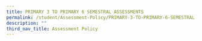 ```yaml
---
title: PRIMARY 3 TO PRIMARY 6 SEMESTRAL ASSESSMENTS
permalink: /student/Assessment-Policy/PRIMARY-3-TO-PRIMARY-6-SEMESTRAL-ASSESSMENTS/
description: ""
third_nav_title: Assessment Policy
---
```

